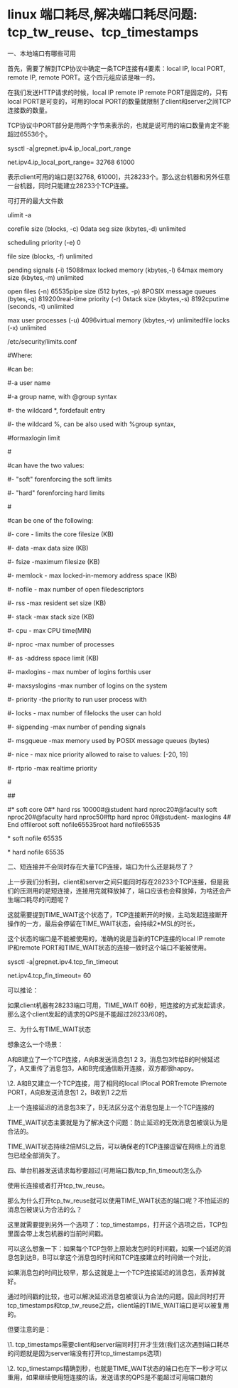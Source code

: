 # linux 端口耗尽,解决端口耗尽问题: tcp_tw_reuse、tcp_timestamps

一、本地端口有哪些可用

首先，需要了解到TCP协议中确定一条TCP连接有4要素：local IP, local PORT, remote IP, remote PORT。这个四元组应该是唯一的。

在我们发送HTTP请求的时候，local IP remote IP remote PORT是固定的，只有local PORT是可变的，可用的local PORT的数量就限制了client和server之间TCP连接数的数量。

TCP协议中PORT部分是用两个字节来表示的，也就是说可用的端口数量肯定不能超过65536个。

sysctl -a|grepnet.ipv4.ip_local_port_range

net.ipv4.ip_local_port_range= 32768 61000

表示client可用的端口是[32768, 61000]，共28233个。那么这台机器和另外任意一台机器，同时只能建立28233个TCP连接。

可打开的最大文件数

ulimit -a

corefile size (blocks, -c) 0data seg size (kbytes,-d) unlimited

scheduling priority (-e) 0

file size (blocks, -f) unlimited

pending signals (-i) 15088max locked memory (kbytes,-l) 64max memory size (kbytes,-m) unlimited

open files (-n) 65535pipe size (512 bytes, -p) 8POSIX message queues (bytes,-q) 819200real-time priority (-r) 0stack size (kbytes,-s) 8192cputime (seconds, -t) unlimited

max user processes (-u) 4096virtual memory (kbytes,-v) unlimitedfile locks (-x) unlimited

/etc/security/limits.conf

\#Where:

\#can be:

\#-a user name

\#-a group name, with @group syntax

\#- the wildcard *, fordefault entry

\#- the wildcard %, can be also used with %group syntax,

\#formaxlogin limit

\#

\#can have the two values:

\#- "soft" forenforcing the soft limits

\#- "hard" forenforcing hard limits

\#

\#can be one of the following:

\#- core - limits the core filesize (KB)

\#- data -max data size (KB)

\#- fsize -maximum filesize (KB)

\#- memlock - max locked-in-memory address space (KB)

\#- nofile - max number of open filedescriptors

\#- rss -max resident set size (KB)

\#- stack -max stack size (KB)

\#- cpu - max CPU time(MIN)

\#- nproc -max number of processes

\#- as -address space limit (KB)

\#- maxlogins - max number of logins forthis user

\#- maxsyslogins -max number of logins on the system

\#- priority -the priority to run user process with

\#- locks - max number of filelocks the user can hold

\#- sigpending -max number of pending signals

\#- msgqueue -max memory used by POSIX message queues (bytes)

\#- nice - max nice priority allowed to raise to values: [-20, 19]

\#- rtprio -max realtime priority

\#

\##

\#* soft core 0#* hard rss 10000#@student hard nproc20#@faculty soft nproc20#@faculty hard nproc50#ftp hard nproc 0#@student- maxlogins 4# End offileroot soft nofile65535root hard nofile65535

\* soft nofile 65535

\* hard nofile 65535

二、短连接并不会同时存在大量TCP连接，端口为什么还是耗尽了？

上一步我们分析到，client和server之间只能同时存在28233个TCP连接，但是我们的压测用的是短连接，连接用完就释放掉了，端口应该也会释放掉，为啥还会产生端口耗尽的问题呢？

这就需要提到TIME_WAIT这个状态了，TCP连接断开的时候，主动发起连接断开操作的一方，最后会停留在TIME_WAIT状态，会持续2*MSL的时长，

这个状态的端口是不能被使用的，准确的说是当新的TCP连接的local IP remote IP和remote PORT和TIME_WAIT状态的连接一致时这个端口不能被使用。

sysctl -a|grepnet.ipv4.tcp_fin_timeout

net.ipv4.tcp_fin_timeout= 60

可以推论：

如果client机器有28233端口可用，TIME_WAIT 60秒，短连接的方式发起请求，那么这个client发起的请求的QPS是不能超过28233/60的。

三、为什么有TIME_WAIT状态

想象这么一个场景：

A和B建立了一个TCP连接，A向B发送消息包1 2 3，消息包3传给B的时候延迟了，A又重传了消息包3，A和B完成通信断开连接，双方都很happy。

\2. A和B又建立一个TCP连接，用了相同的local IPlocal PORTremote IPremote PORT，A向B发送消息包1 2，B收到1 2之后

上一个连接延迟的消息包3来了，B无法区分这个消息包是上一个TCP连接的

TIME_WAIT状态主要就是为了解决这个问题：防止延迟的无效消息包被误认为是合法的。

TIME_WAIT状态持续2倍MSL之后，可以确保老的TCP连接逗留在网络上的消息包已经全部消失了。

四、单台机器发送请求每秒要超过(可用端口数/tcp_fin_timeout)怎么办

使用长连接或者打开tcp_tw_reuse。

那么为什么打开tcp_tw_reuse就可以使用TIME_WAIT状态的端口呢？不怕延迟的消息包被误认为合法的么？

这里就需要提到另外一个选项了：tcp_timestamps，打开这个选项之后，TCP包里面会带上发包机器的当前时间戳。

可以这么想象一下：如果每个TCP包带上原始发包时的时间戳，如果一个延迟的消息包到达B，B可以拿这个消息包的时间和TCP连接建立的时间做一个对比，

如果消息包的时间比较早，那么这就是上一个TCP连接延迟的消息包，丢弃掉就好。

通过时间戳的比较，也可以解决延迟消息包被误认为合法的问题。因此同时打开tcp_timestamps和tcp_tw_reuse之后，client端的TIME_WAIT端口是可以被复用的。

但要注意的是：

\1. tcp_timestamps需要client和server端同时打开才生效(我们这次遇到端口耗尽的问题就是因为server端没有打开tcp_timestamps选项)

\2. tcp_timestamps精确到秒，也就是TIME_WAIT状态的端口也在下一秒才可以重用，如果继续使用短连接的话，发送请求的QPS是不能超过可用端口数的

